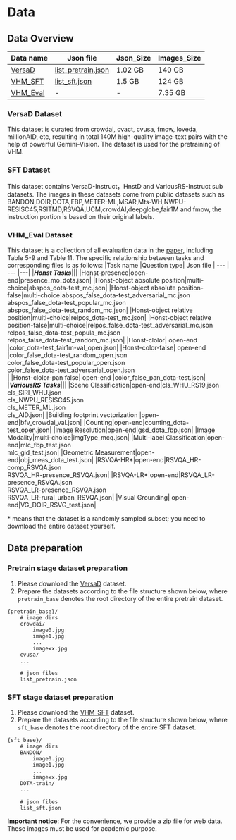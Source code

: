 # Data
## Data Overview

|Data name| Json file | Json_Size | Images_Size|
| --- | ---| ---| ---|
| [VersaD](https://huggingface.co/datasets/FitzPC/VHM_VersaD)|[list_pretrain.json](https://huggingface.co/datasets/FitzPC/VHM_dataset_pretrain/resolve/main/list_pretrain.json) | 1.02 GB | 140 GB
|[VHM_SFT](https://huggingface.co/datasets/FitzPC/VHM_dataset_sft/tree/main)| [list_sft.json](https://huggingface.co/datasets/FitzPC/VHM_dataset_sft/blob/main/list_sft.json) | 1.5 GB | 124 GB
|[VHM_Eval](https://huggingface.co/datasets/FitzPC/VHM_eval_dataset/tree/main)| - |- | 7.35 GB

### VersaD Dataset
This dataset is curated from crowdai, cvact, cvusa, fmow, loveda, millionAID, etc, resulting in total 140M high-quality image-text pairs with the help of powerful Gemini-Vision. The dataset is used for the pretraining of VHM.

### SFT Dataset
This dataset contains VersaD-Instruct，HnstD and VariousRS-Instruct sub datasets. The images in these datasets come from public datasets such as BANDON,DOIR,DOTA,FBP,METER-ML,MSAR,Mts-WH,NWPU-RESISC45,RSITMD,RSVQA,UCM,crowdAI,deepglobe,fair1M and fmow, the instruction portion is based on their original labels.
### VHM_Eval Dataset 
This dataset is a collection of all evaluation data in the [paper](https://arxiv.org/pdf/2403.20213), including Table 5-9 and Table 11. The specific relationship between tasks and corresponding files is as follows:
|Task name |Question type| Json file 
| --- | --- |---|
|___Honst Tasks___|||
|Honst-presence|open-end|presence_mo_dota.json|
|Honst-object absolute position|multi-choice|abspos_dota-test_mc.json|
|Honst-object absolute position-false|multi-choice|abspos_false_dota-test_adversarial_mc.json<br>abspos_false_dota-test_popular_mc.json<br>abspos_false_dota-test_random_mc.json|
|Honst-object relative position|multi-choice|relpos_dota-test_mc.json|
|Honst-object relative position-false|multi-choice|relpos_false_dota-test_adversarial_mc.json<br>relpos_false_dota-test_popula_mc.json<br>relpos_false_dota-test_random_mc.json|
|Honst-clolor| open-end |color_dota-test_fair1m-val_open.json|
|Honst-color-false| open-end |color_false_dota-test_random_open.json <br>color_false_dota-test_popular_open.json<br>   color_false_dota-test_adversarial_open.json<br>|
|Honst-clolor-pan false| open-end |color_false_pan_dota-test.json|
|___VariousRS Tasks___|||
|Scene Classification|open-end|cls_WHU_RS19.json <br>cls_SIRI_WHU.json<br>cls_NWPU_RESISC45.json<br>cls_METER_ML.json<br>cls_AID.json|
|Building footprint vectorization |open-end|bfv_crowdai_val.json|
|Counting|open-end|counting_dota-test_open.json|
|Image Resolution|open-end|gsd_dota_fbp.json|
|Image Modality|multi-choice|imgType_mcq.json|
|Multi-label Classification|open-end|mlc_fbp_test.json<br>mlc_gid_test.json|
|Geometric Measurement|open-end|obj_meas_dota_test.json|
|RSVQA-HR*|open-end|RSVQA_HR-comp_RSVQA.json<br>RSVQA_HR-presence_RSVQA.json|
|RSVQA-LR*|open-end|RSVQA_LR-presence_RSVQA.json<br>RSVQA_LR-presence_RSVQA.json<br>RSVQA_LR-rural_urban_RSVQA.json|
|Visual Grounding| open-end|VG_DOIR_RSVG_test.json|

\* means that the dataset is a randomly sampled subset; you need to download the entire dataset yourself.

## Data preparation
### Pretrain stage dataset preparation

1. Please download the [VersaD](https://huggingface.co/datasets/FitzPC/VHM_VersaD) dataset.
2. Prepare the datasets according to the file structure shown below, where `pretrain_base` denotes the root directory of the entire pretrain dataset.

```
{pretrain_base}/
    # image dirs
    crowdai/
        image0.jpg
        image1.jpg
        ...
        imagexx.jpg
    cvusa/
    ...

    # json files
    list_pretrain.json
```

### SFT stage dataset preparation
1. Please download the  [VHM_SFT](https://huggingface.co/datasets/FitzPC/VHM_dataset_sft/tree/main) dataset.
2. Prepare the datasets according to the file structure shown below, where `sft_base` denotes the root directory of the entire SFT dataset.

```
{sft_base}/
    # image dirs
    BANDON/
        image0.jpg
        image1.jpg
        ...
        imagexx.jpg
    DOTA-train/
    ...

    # json files
    list_sft.json
```


**Important notice**: For the convenience, we provide a zip file for web data. These images must be used for academic purpose.